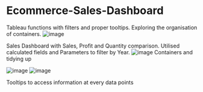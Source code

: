 # Ecommerce-Sales-Dashboard

Tableau functions with filters and proper tooltips. Exploring the organisation of containers. 
![image](https://github.com/user-attachments/assets/18f6cce9-70cb-408a-a9c2-803ce8dc6923)


Sales Dashboard with Sales, Profit and Quantity comparison. Utilised calculated fields and Parameters to filter by Year.
![image](https://github.com/user-attachments/assets/84905b33-f881-47e8-bcf3-a59e19c797ef)
Containers and tidying up

![image](https://github.com/user-attachments/assets/4d25bb91-0368-47f9-a733-5b95c6a32e61)
![image](https://github.com/user-attachments/assets/5b8cacf6-eac5-42ef-a56b-6647e4f8e4bb)

Tooltips to access information at every data points
